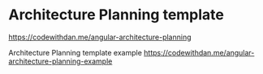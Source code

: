 # Architecture Planning template

https://codewithdan.me/angular-architecture-planning

Architecture Planning template example
https://codewithdan.me/angular-architecture-planning-example
